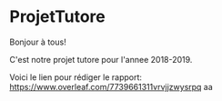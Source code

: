 # ProjetTutore

Bonjour à tous! 

C'est notre projet tutore pour l'annee 2018-2019.

Voici le lien pour rédiger le rapport: https://www.overleaf.com/7739661311vrvjjzwysrpq
aa